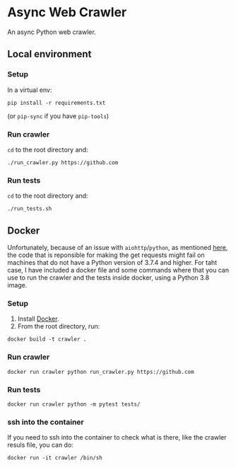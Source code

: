 # Async Web Crawler

An async Python web crawler.

## Local environment

### Setup

In a virtual env:

```
pip install -r requirements.txt
```

(or `pip-sync` if you have `pip-tools`)

### Run crawler

`cd` to the root directory and:

```
./run_crawler.py https://github.com
```

### Run tests

`cd` to the root directory and:

```
./run_tests.sh
```

## Docker

Unfortunately, because of an issue with `aiohttp`/`python`, as mentioned [here](https://github.com/aio-libs/aiohttp/issues/3535), the code that is reponsible for making the get requests might fail on machines that do not have a Python version of 3.7.4 and higher. For taht case, I have included a docker file and some commands where that you can use to run the crawler and the tests inside docker, using a Python 3.8 image.

### Setup

1. Install [Docker](https://docs.docker.com/install/).
2. From the root directory, run:

```
docker build -t crawler .
```

### Run crawler

```
docker run crawler python run_crawler.py https://github.com
```

### Run tests

```
docker run crawler python -m pytest tests/
```

### ssh into the container

If you need to ssh into the container to check what is there, like the crawler resuls file, you can do:

```
docker run -it crawler /bin/sh
```
